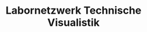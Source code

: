 ---
title: Labornetzwerk Technische Visualistik
link: http://technische-visualistik.de
description: local network of companies and research institutions in Saxony.
---